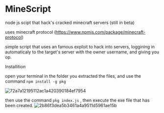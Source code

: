 # MineScript
node js scipt that hack's cracked minecraft servers (still in beta)

uses minecraft protocol (https://www.npmjs.com/package/minecraft-protocol)

simple script that uses an famous exploit to hack into servers, loggining in automaticaly to the target's server with the owner username, and giving you op.



Installition

open your terminal in the folder you extracted the files, and use the command `npm install -g pkg`

![72a7a12195112ac1a420390184ef7954](https://user-images.githubusercontent.com/50393513/113494975-63abc800-94f6-11eb-8d19-3f10ddf45e5d.gif)

then use the command `pkg index.js` , then execute the exe file that has been created.
![2b86f3dea5b3461a4a9511d5961ae15b](https://user-images.githubusercontent.com/50393513/113495007-b71e1600-94f6-11eb-891a-d0586a467ac3.gif)

